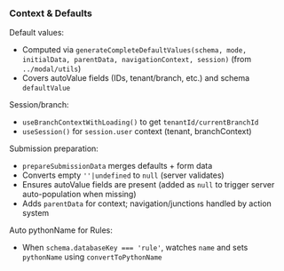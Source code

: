 ### Context & Defaults

Default values:
- Computed via `generateCompleteDefaultValues(schema, mode, initialData, parentData, navigationContext, session)` (from `../modal/utils`)
- Covers autoValue fields (IDs, tenant/branch, etc.) and schema `defaultValue`

Session/branch:
- `useBranchContextWithLoading()` to get `tenantId/currentBranchId`
- `useSession()` for `session.user` context (tenant, branchContext)

Submission preparation:
- `prepareSubmissionData` merges defaults + form data
- Converts empty `''|undefined` to `null` (server validates)
- Ensures autoValue fields are present (added as `null` to trigger server auto-population when missing)
- Adds `parentData` for context; navigation/junctions handled by action system

Auto pythonName for Rules:
- When `schema.databaseKey === 'rule'`, watches `name` and sets `pythonName` using `convertToPythonName`


